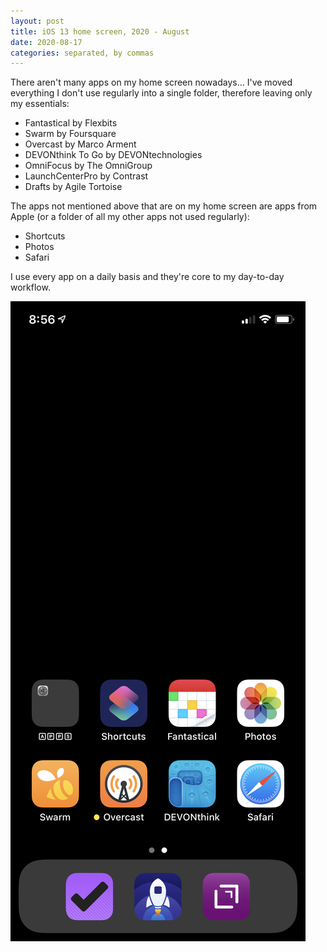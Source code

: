 ```yaml
---
layout: post
title: iOS 13 home screen, 2020 - August
date: 2020-08-17
categories: separated, by commas
---
```

There aren't many apps on my home screen nowadays... I've moved everything I don't use regularly into a single folder, therefore leaving only my essentials:
- Fantastical by Flexbits
- Swarm by Foursquare 
- Overcast by Marco Arment
- DEVONthink To Go by DEVONtechnologies
- OmniFocus by The OmniGroup
- LaunchCenterPro by Contrast
- Drafts by Agile Tortoise

The apps not mentioned above that are on my home screen are apps from Apple (or a folder of all my other apps not used regularly):
- Shortcuts
- Photos
- Safari

I use every app on a daily basis and they're core to my day-to-day workflow. 

![home screen](/images/2020-08_-_home_screen.png)